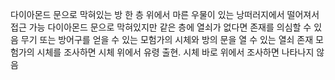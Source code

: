 다이아몬드 문으로 막혀있는 방
한 층 위에서 마른 우물이 있는 낭떠러지에서 떨어져서 접근 가능
다이아몬드 문으로 막혀있지만 같은 층에 열쇠가 없다면 존재를 의심할 수 있음
무기 또는 방어구를 얻을 수 있는 모험가의 시체와 방의 문을 열 수 있는 열쇠 존재
모험가의 시체를 조사하면 시체 위에서 유령 출현. 시체 바로 위에서 조사하면 나타나지 않음